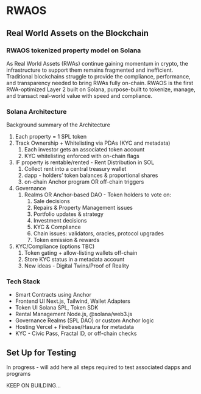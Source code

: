 # RWAOS

## Real World Assets on the Blockchain

### RWAOS tokenized property model on Solana

As Real World Assets (RWAs) continue gaining momentum in crypto, the infrastructure to
support them remains fragmented and inefficient. Traditional blockchains struggle to provide the
compliance, performance, and transparency needed to bring RWAs fully on-chain.
RWAOS is the first RWA-optimized Layer 2 built on Solana, purpose-built to tokenize,
manage, and transact real-world value with speed and compliance.

### Solana Architecture

Background summary of the Architecture 

1. Each property = 1 SPL token
2. Track Ownership + Whitelisting via PDAs (KYC and metadata)
   1. Each investor gets an associated token account 
   2. KYC whitelisting enforced with on-chain flags
3. IF property is rentable/rented - Rent Distribution in SOL
   1. Collect rent into a central treasury wallet
   2. dapp - holders’ token balances & proportional shares 
   3. on-chain Anchor program OR off-chain triggers
4. Governance 
   1. Realms OR Anchor-based DAO - Token holders to vote on:
      1. Sale decisions 
      2. Repairs & Property Management issues
      3. Portfolio updates & strategy
      4. Investment decisions
      5. KYC & Compliance
      6. Chain issues: validators, oracles, protocol upgrades
      7. Token emission & rewards
5. KYC/Compliance (options TBC)
   1. Token gating + allow-listing wallets off-chain 
   2. Store KYC status in a metadata account
   3. New ideas - Digital Twins/Proof of Reality

### Tech Stack

- Smart Contracts using Anchor
- Frontend UI Next.js, Tailwind, Wallet Adapters
- Token UI Solana SPL, Token SDK
- Rental Management Node.js, @solana/web3.js
- Governance Realms (SPL DAO) or custom Anchor logic
- Hosting	Vercel + Firebase/Hasura for metadata
- KYC - Civic Pass, Fractal ID, or off-chain checks

## Set Up for Testing

In progress - will add here all steps required to test associated dapps and programs

KEEP ON BUILDING...






